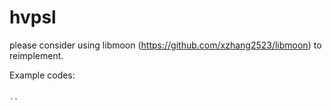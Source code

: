 # hvpsl
please consider using libmoon (https://github.com/xzhang2523/libmoon) to reimplement.

Example codes:
```

``

